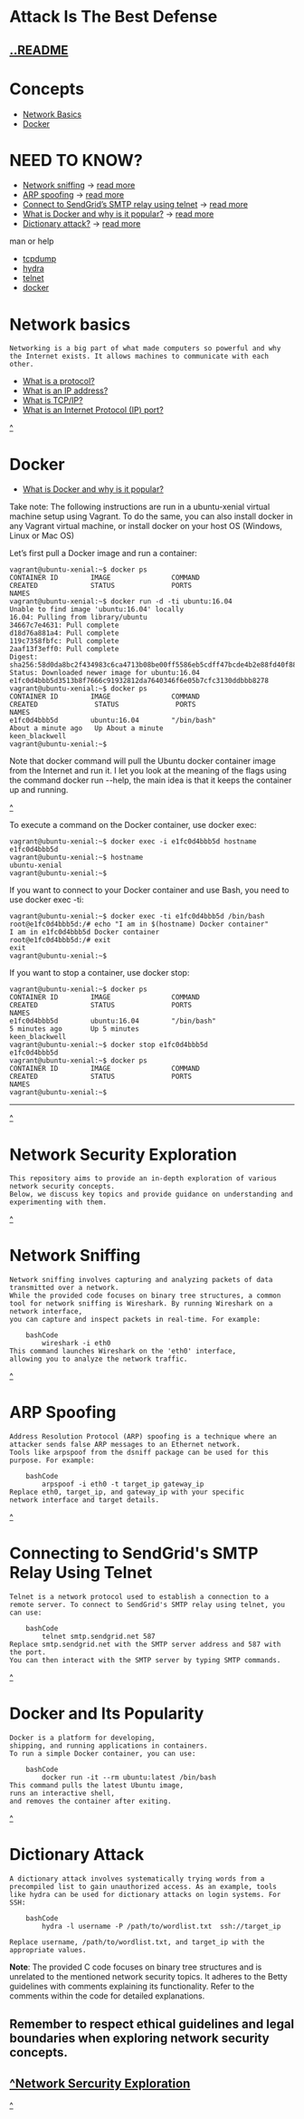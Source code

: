 # Attack Is The Best Defense

[..README](https://github.com/TheeKingZa/alx-system_engineering-devops/tree/master/README.md)
---
# Concepts
   * [Network Basics](#network-basics)
   * [Docker](#docker)

# NEED TO KNOW?
* [Network sniffing](#network-sniffing) -> [read more](https://www.lifewire.com/definition-of-sniffer-817996)
* [ARP spoofing](#arp-spoofing) -> [read more](https://www.veracode.com/security/arp-spoofing)
* [Connect to SendGrid’s SMTP relay using telnet](#connecting-to-sendgrids-smtp-relay-using-telnet) -> [read more](https://docs.sendgrid.com/ui/account-and-settings/troubleshooting-delays-and-latency)
* [What is Docker and why is it popular?](#docker-and-Its-popularity) -> [read more](https://www.zdnet.com/article/what-is-docker-and-why-is-it-so-darn-popular/)
* [Dictionary attack?](#dictionary-attack) -> [read more](https://en.wikipedia.org/wiki/Dictionary_attack)

man or help
   * [tcpdump](https://man.openbsd.org/tcpdump.8)
   * [hydra](https://www.kali.org/tools/hydra/)
   * [telnet](https://linux.die.net/man/1/telnet)
   * [docker](https://code.tools/man/1/docker-run/)

# Network basics
	Networking is a big part of what made computers so powerful and why the Internet exists. It allows machines to communicate with each other.

* [What is a protocol?](https://www.techtarget.com/searchnetworking/definition/protocol)
* [What is an IP address?](https://computer.howstuffworks.com/internet/basics/what-is-an-ip-address.htm)
* [What is TCP/IP?](https://www.avast.com/c-what-is-tcp-ip#)
* [What is an Internet Protocol (IP) port?](https://www.lifewire.com/port-numbers-on-computer-networks-817939)

[^](#need-to-know)

# Docker
  * [What is Docker and why is it popular?](https://www.zdnet.com/article/what-is-docker-and-why-is-it-so-darn-popular/)

   Take note: The following instructions are run in a ubuntu-xenial virtual machine setup using Vagrant. To do the same, you can also install docker in any Vagrant virtual machine, or install docker on your host OS (Windows, Linux or Mac OS)

   Let’s first pull a Docker image and run a container:

	vagrant@ubuntu-xenial:~$ docker ps
	CONTAINER ID        IMAGE               COMMAND             
 	CREATED             STATUS              PORTS
  	NAMES
	vagrant@ubuntu-xenial:~$ docker run -d -ti ubuntu:16.04
	Unable to find image 'ubuntu:16.04' locally
	16.04: Pulling from library/ubuntu
	34667c7e4631: Pull complete
	d18d76a881a4: Pull complete
	119c7358fbfc: Pull complete
	2aaf13f3eff0: Pull complete
	Digest: sha256:58d0da8bc2f434983c6ca4713b08be00ff5586eb5cdff47bcde4b2e88fd40f88
	Status: Downloaded newer image for ubuntu:16.04
	e1fc0d4bbb5d3513b8f7666c91932812da7640346f6e05b7cfc3130ddbbb8278
	vagrant@ubuntu-xenial:~$ docker ps
	CONTAINER ID        IMAGE               COMMAND             
 	CREATED              STATUS              PORTS
  	NAMES
	e1fc0d4bbb5d        ubuntu:16.04        "/bin/bash"
 	About a minute ago   Up About a minute
  	keen_blackwell
	vagrant@ubuntu-xenial:~$

  Note that docker command will pull the Ubuntu docker container image from the Internet and run it. I let you look at the meaning of the flags using the command docker run --help, the main idea is that it keeps the container up and running.

  [^](#docker)

  To execute a command on the Docker container, use docker exec:

	vagrant@ubuntu-xenial:~$ docker exec -i e1fc0d4bbb5d hostname
	e1fc0d4bbb5d
	vagrant@ubuntu-xenial:~$ hostname
	ubuntu-xenial
	vagrant@ubuntu-xenial:~$

   If you want to connect to your Docker container and use Bash,
   you need to use docker exec -ti:
   
   	vagrant@ubuntu-xenial:~$ docker exec -ti e1fc0d4bbb5d /bin/bash
	root@e1fc0d4bbb5d:/# echo "I am in $(hostname) Docker container"
	I am in e1fc0d4bbb5d Docker container
	root@e1fc0d4bbb5d:/# exit
	exit
	vagrant@ubuntu-xenial:~$

   If you want to stop a container, use docker stop:

	vagrant@ubuntu-xenial:~$ docker ps
	CONTAINER ID        IMAGE               COMMAND             
 	CREATED             STATUS              PORTS               
  	NAMES
	e1fc0d4bbb5d        ubuntu:16.04        "/bin/bash"         
 	5 minutes ago       Up 5 minutes                            
  	keen_blackwell
	vagrant@ubuntu-xenial:~$ docker stop e1fc0d4bbb5d
	e1fc0d4bbb5d
	vagrant@ubuntu-xenial:~$ docker ps
	CONTAINER ID        IMAGE               COMMAND             
 	CREATED             STATUS              PORTS
  	NAMES
	vagrant@ubuntu-xenial:~$
---


[^](#need-to-know)

# Network Security Exploration
	This repository aims to provide an in-depth exploration of various network security concepts.
 	Below, we discuss key topics and provide guidance on understanding and experimenting with them.

[^](#need-to-know)

# Network Sniffing
	Network sniffing involves capturing and analyzing packets of data transmitted over a network.
 	While the provided code focuses on binary tree structures, a common tool for network sniffing is Wireshark. By running Wireshark on a network interface,
  	you can capture and inspect packets in real-time. For example:

		bashCode
			wireshark -i eth0
	This command launches Wireshark on the 'eth0' interface,
 	allowing you to analyze the network traffic.

[^](#need-to-know)

# ARP Spoofing
	Address Resolution Protocol (ARP) spoofing is a technique where an attacker sends false ARP messages to an Ethernet network.
 	Tools like arpspoof from the dsniff package can be used for this purpose. For example:

		bashCode
			arpspoof -i eth0 -t target_ip gateway_ip
	Replace eth0, target_ip, and gateway_ip with your specific
 	network interface and target details.

[^](#need-to-know)

# Connecting to SendGrid's SMTP Relay Using Telnet
	Telnet is a network protocol used to establish a connection to a remote server. To connect to SendGrid's SMTP relay using telnet, you can use:

		bashCode
			telnet smtp.sendgrid.net 587
	Replace smtp.sendgrid.net with the SMTP server address and 587 with the port.
	You can then interact with the SMTP server by typing SMTP commands.

[^](#need-to-know)

# Docker and Its Popularity
	Docker is a platform for developing,
 	shipping, and running applications in containers.
  	To run a simple Docker container, you can use:

		bashCode
			docker run -it --rm ubuntu:latest /bin/bash
	This command pulls the latest Ubuntu image,
 	runs an interactive shell,
  	and removes the container after exiting.
[^](#need-to-know)

# Dictionary Attack
	A dictionary attack involves systematically trying words from a precompiled list to gain unauthorized access. As an example, tools like hydra can be used for dictionary attacks on login systems. For SSH:

		bashCode
			hydra -l username -P /path/to/wordlist.txt 	ssh://target_ip

 	Replace username, /path/to/wordlist.txt, and target_ip with the appropriate values.

**Note**: The provided C code focuses on binary tree structures and is unrelated to the mentioned network security topics. It adheres to the Betty guidelines with comments explaining its functionality. Refer to the comments within the code for detailed explanations.

Remember to respect ethical guidelines and legal boundaries when exploring network security concepts.
---
[^Network Sercurity Exploration](#network-security-exploration)
---
[^](#attack-is-the-best-defense)
